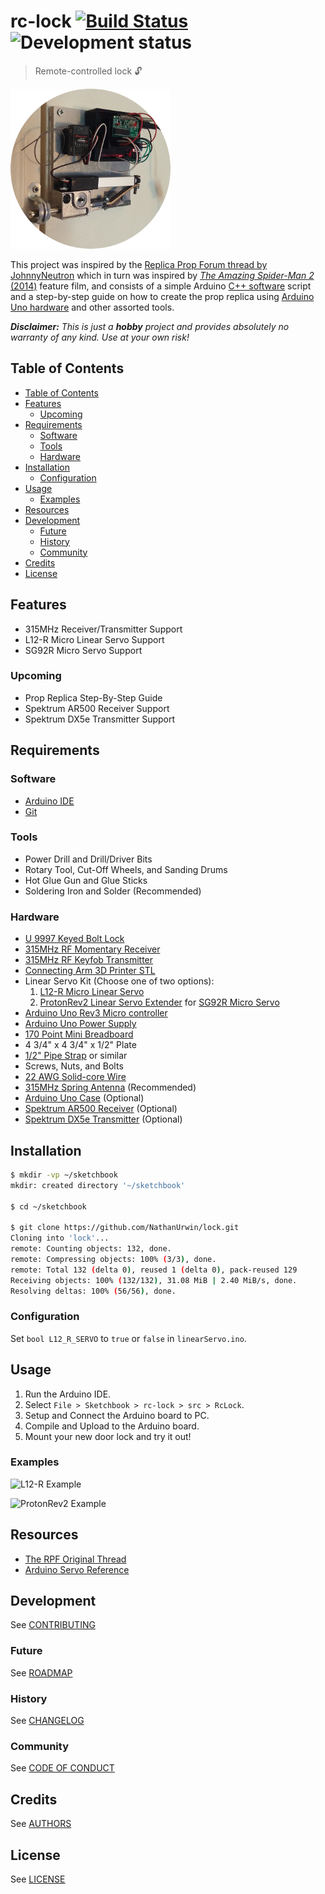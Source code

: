 # rc-lock [![Build Status](https://travis-ci.com/NathanUrwin/rc-lock.svg?branch=master)](https://travis-ci.com/NathanUrwin/rc-lock) ![Development status](https://img.shields.io/badge/status-planning-blue.svg)

> Remote-controlled lock :unlock:

![L12-R](images/L12-R-256.png "L12-R")

This project was inspired by the [Replica Prop Forum thread by JohnnyNeutron](https://www.therpf.com/showthread.php?t=245997)
which in turn was inspired by [*The Amazing Spider-Man 2* (2014)](https://www.imdb.com/title/tt1872181/)
feature film, and consists of a simple Arduino [C++ software](https://github.com/trending/c++)
script and a step-by-step guide on how to create the prop replica using
[Arduino Uno hardware](https://www.arduino.cc/) and other assorted tools.

_**Disclaimer:** This is just a **hobby** project and provides absolutely no
warranty of any kind. Use at your own risk!_

## Table of Contents

- [Table of Contents](#table-of-contents)
- [Features](#features)
  - [Upcoming](#upcoming)
- [Requirements](#requirements)
  - [Software](#software)
  - [Tools](#tools)
  - [Hardware](#hardware)
- [Installation](#installation)
  - [Configuration](#configuration)
- [Usage](#usage)
  - [Examples](#examples)
- [Resources](#resources)
- [Development](#development)
  - [Future](#future)
  - [History](#history)
  - [Community](#community)
- [Credits](#credits)
- [License](#license)

## Features

- 315MHz Receiver/Transmitter Support
- L12-R Micro Linear Servo Support
- SG92R Micro Servo Support

### Upcoming

- Prop Replica Step-By-Step Guide
- Spektrum AR500 Receiver Support
- Spektrum DX5e Transmitter Support

## Requirements

### Software

- [Arduino IDE](https://www.arduino.cc/en/Main/Software)
- [Git](https://git-scm.com/downloads)

### Tools

- Power Drill and Drill/Driver Bits
- Rotary Tool, Cut-Off Wheels, and Sanding Drums
- Hot Glue Gun and Glue Sticks
- Soldering Iron and Solder (Recommended)

### Hardware

- [U 9997 Keyed Bolt Lock](https://duckduckgo.com/?q=U+9997+Keyed+Bolt+Lock)
- [315MHz RF Momentary Receiver](https://www.adafruit.com/products/1096)
- [315MHz RF Keyfob Transmitter](https://www.adafruit.com/products/1095)
- [Connecting Arm 3D Printer STL](https://www.thingiverse.com/download:1661462)
- Linear Servo Kit (Choose one of two options):
  1. [L12-R Micro Linear Servo](https://www.actuonix.com/L12-R-Linear-Servo-For-Radio-Control-p/l12-r.htm)
  2. [ProtonRev2 Linear Servo Extender](https://github.com/tscha70/3DPrinterSTLFiles/tree/master/Proton%20Rev%202%20-%20Easter%20Edition) for [SG92R Micro Servo](https://duckduckgo.com/?q=SG92R+Micro+Servo)
- [Arduino Uno Rev3 Micro controller](https://duckduckgo.com/?q=Arduino+Uno)
- [Arduino Uno Power Supply](https://duckduckgo.com/?q=arduino+uno+power+supply)
- [170 Point Mini Breadboard](https://duckduckgo.com/?q=170+point+mini+breadboard)
- 4 3/4" x 4 3/4" x 1/2" Plate
- [1/2" Pipe Strap](https://duckduckgo.com/?q=1%2F2+inch+pipe+strap) or similar
- Screws, Nuts, and Bolts
- [22 AWG Solid-core Wire](https://duckduckgo.com/?q=22+AWG+Solid-core+Wire)
- [315MHz Spring Antenna](https://duckduckgo.com/?q=315MHz+Spring+Antenna) (Recommended)
- [Arduino Uno Case](https://duckduckgo.com/?q=arduino+uno+case) (Optional)
- [Spektrum AR500 Receiver](http://www.spektrumrc.com/Products/Default.aspx?ProdId=SPMAR500) (Optional)
- [Spektrum DX5e Transmitter](http://www.spektrumrc.com/Products/Default.aspx?ProdId=SPM5500) (Optional)

## Installation

```bash
$ mkdir -vp ~/sketchbook
mkdir: created directory '~/sketchbook'

$ cd ~/sketchbook

$ git clone https://github.com/NathanUrwin/lock.git
Cloning into 'lock'...
remote: Counting objects: 132, done.
remote: Compressing objects: 100% (3/3), done.
remote: Total 132 (delta 0), reused 1 (delta 0), pack-reused 129
Receiving objects: 100% (132/132), 31.08 MiB | 2.40 MiB/s, done.
Resolving deltas: 100% (56/56), done.
```

### Configuration

Set `bool L12_R_SERVO` to `true` or `false` in `linearServo.ino`.

## Usage

1. Run the Arduino IDE.
2. Select `File > Sketchbook > rc-lock > src > RcLock`.
3. Setup and Connect the Arduino board to PC.
4. Compile and Upload to the Arduino board.
5. Mount your new door lock and try it out!

### Examples

![L12-R Example](images/L12-R.gif "L12-R Example")

![ProtonRev2 Example](images/ProtonRev2.gif "ProtonRev2 Example")

## Resources

- [The RPF Original Thread](http://www.therpf.com/showthread.php?t=245997)
- [Arduino Servo Reference](https://www.arduino.cc/en/Reference/Servo)

## Development

See [CONTRIBUTING](CONTRIBUTING.md)

### Future

See [ROADMAP](ROADMAP.md)

### History

See [CHANGELOG](CHANGELOG.md)

### Community

See [CODE OF CONDUCT](CODE_OF_CONDUCT.md)

## Credits

See [AUTHORS](AUTHORS.md)

## License

See [LICENSE](LICENSE)
